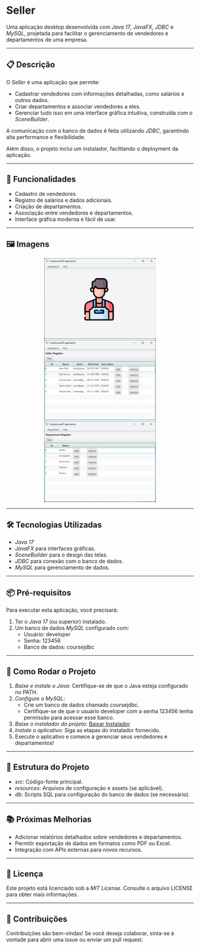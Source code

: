 # Seller  

Uma aplicação desktop desenvolvida com *Java 17*, *JavaFX*, *JDBC* e *MySQL*, projetada para facilitar o gerenciamento de vendedores e departamentos de uma empresa.  

---

## 📋 Descrição  
O *Seller* é uma aplicação que permite:  
- Cadastrar vendedores com informações detalhadas, como salários e outros dados.  
- Criar departamentos e associar vendedores a eles.  
- Gerenciar tudo isso em uma interface gráfica intuitiva, construída com o *SceneBuilder*.  

A comunicação com o banco de dados é feita utilizando *JDBC*, garantindo alta performance e flexibilidade.  

Além disso, o projeto inclui um instalador, facilitando o deployment da aplicação.  

---

## 🚀 Funcionalidades  
- Cadastro de vendedores.  
- Registro de salários e dados adicionais.  
- Criação de departamentos.  
- Associação entre vendedores e departamentos.  
- Interface gráfica moderna e fácil de usar.  

---

## 🖼️ Imagens

<p align="center">
  <img src="image/Seller1.png" alt="Imagem 1" width="300">
  <img src="image/Seller3.png" alt="Imagem 3" width="300">
  <img src="image/Seller4.png" alt="Imagem 4" width="300">
</p>

---

## 🛠 Tecnologias Utilizadas  
- *Java 17*  
- *JavaFX* para interfaces gráficas.  
- *SceneBuilder* para o design das telas.  
- *JDBC* para conexão com o banco de dados.  
- *MySQL* para gerenciamento de dados.  

---

## 📦 Pré-requisitos  
Para executar esta aplicação, você precisará:  
1. Ter o *Java 17* (ou superior) instalado.  
2. Um banco de dados *MySQL* configurado com:  
   - Usuário: developer  
   - Senha: 123456  
   - Banco de dados: coursejdbc  

---

## 🔧 Como Rodar o Projeto  
1. *Baixe e instale o Java*: Certifique-se de que o Java esteja configurado no PATH.  
2. *Configure o MySQL*:  
   - Crie um banco de dados chamado coursejdbc.  
   - Certifique-se de que o usuário developer com a senha 123456 tenha permissão para acessar esse banco.  
3. *Baixe o instalador do projeto*: [Baixar Instalador](https://github.com/absjuniordev/seller-desktop-app/raw/main/deploy/mysetup.exe) 
4. *Instale o aplicativo*: Siga as etapas do instalador fornecido.  
5. Execute o aplicativo e comece a gerenciar seus vendedores e departamentos!  

---

## 📂 Estrutura do Projeto  
- *src*: Código-fonte principal.  
- *resources*: Arquivos de configuração e assets (se aplicável).  
- *db*: Scripts SQL para configuração do banco de dados (se necessário).  

---

## 📚 Próximas Melhorias  
- Adicionar relatórios detalhados sobre vendedores e departamentos.  
- Permitir exportação de dados em formatos como PDF ou Excel.  
- Integração com APIs externas para novos recursos.  

---

## 📝 Licença  
Este projeto está licenciado sob a *MIT License*. Consulte o arquivo LICENSE para obter mais informações.  

---

## 🎉 Contribuições  
Contribuições são bem-vindas! Se você deseja colaborar, sinta-se à vontade para abrir uma issue ou enviar um pull request.  





